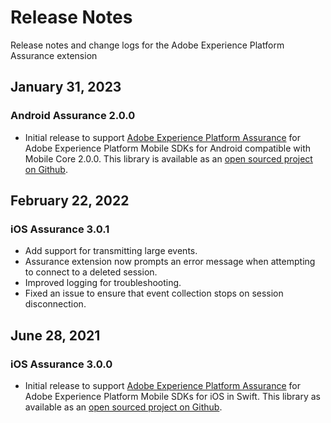 # Release Notes

Release notes and change logs for the Adobe Experience Platform Assurance extension

## January 31, 2023

### Android Assurance 2.0.0

* Initial release to support [Adobe Experience Platform Assurance](./index.md) for Adobe Experience Platform Mobile SDKs for Android compatible with Mobile Core 2.0.0. This library is available as an [open sourced project on Github](https://github.com/adobe/aepsdk-assurance-android).

## February 22, 2022

### iOS Assurance 3.0.1

* Add support for transmitting large events.
* Assurance extension now prompts an error message when attempting to connect to a deleted session.
* Improved logging for troubleshooting.
* Fixed an issue to ensure that event collection stops on session disconnection.

## June 28, 2021

### iOS Assurance 3.0.0

* Initial release to support [Adobe Experience Platform Assurance](./index.md) for Adobe Experience Platform Mobile SDKs for iOS in Swift. This library as available as an [open sourced project on Github](https://github.com/adobe/aepsdk-assurance-ios).
